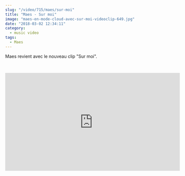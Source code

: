 ```yaml
--- 
slug: "/video/715/maes/sur-moi"
title: "Maes - Sur moi"
image: "maes-en-mode-cloud-avec-sur-moi-videoclip-649.jpg"
date: "2018-03-02 12:34:11"
category:
  - music video
tags:
  - Maes
---
```

<p>Maes revient avec le nouveau clip "Sur moi".</p><br/><p><iframe width="560" height="315" src="https://www.youtube.com/embed/DEqKz4rI_As" frameborder="0" allow="autoplay; encrypted-media" allowfullscreen></iframe></p>